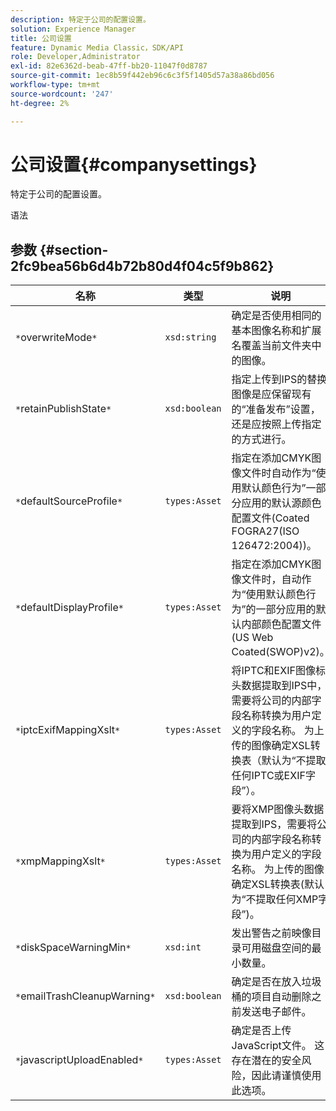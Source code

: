 ```yaml
---
description: 特定于公司的配置设置。
solution: Experience Manager
title: 公司设置
feature: Dynamic Media Classic，SDK/API
role: Developer,Administrator
exl-id: 82e6362d-beab-47ff-bb20-11047f0d8787
source-git-commit: 1ec8b59f442eb96c6c3f5f1405d57a38a86bd056
workflow-type: tm+mt
source-wordcount: '247'
ht-degree: 2%

---
```


# 公司设置{#companysettings}

特定于公司的配置设置。

语法

## 参数 {#section-2fc9bea56b6d4b72b80d4f04c5f9b862}

| 名称 | 类型 | 说明 |
|---|---|---|
| `*`overwriteMode`*` | `xsd:string` | 确定是否使用相同的基本图像名称和扩展名覆盖当前文件夹中的图像。 |
| `*`retainPublishState`*` | `xsd:boolean` | 指定上传到IPS的替换图像是应保留现有的“准备发布”设置，还是应按照上传指定的方式进行。 |
| `*`defaultSourceProfile`*` | `types:Asset` | 指定在添加CMYK图像文件时自动作为“使用默认颜色行为”一部分应用的默认源颜色配置文件(Coated FOGRA27(ISO 126472:2004))。 |
| `*`defaultDisplayProfile`*` | `types:Asset` | 指定在添加CMYK图像文件时，自动作为“使用默认颜色行为”的一部分应用的默认内部颜色配置文件(US Web Coated(SWOP)v2)。 |
| `*`iptcExifMappingXslt`*` | `types:Asset` | 将IPTC和EXIF图像标头数据提取到IPS中，需要将公司的内部字段名称转换为用户定义的字段名称。 为上传的图像确定XSL转换表（默认为“不提取任何IPTC或EXIF字段”）。 |
| `*`xmpMappingXslt`*` | `types:Asset` | 要将XMP图像头数据提取到IPS，需要将公司的内部字段名称转换为用户定义的字段名称。 为上传的图像确定XSL转换表(默认为“不提取任何XMP字段”)。 |
| `*`diskSpaceWarningMin`*` | `xsd:int` | 发出警告之前映像目录可用磁盘空间的最小数量。 |
| `*`emailTrashCleanupWarning`*` | `xsd:boolean` | 确定是否在放入垃圾桶的项目自动删除之前发送电子邮件。 |
| `*`javascriptUploadEnabled`*` | `types:Asset` | 确定是否上传JavaScript文件。 这存在潜在的安全风险，因此请谨慎使用此选项。 |
